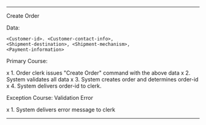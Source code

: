 -----
Create Order

Data:

	<Customer-id>. <Customer-contact-info>,
	<Shipment-destination>, <Shipment-mechanism>, 
	<Payment-information>

Primary Course:

x	1. Order clerk issues "Create Order" command with the above data
x	2. System validates all data
x	3. System creates order and determines order-id
x	4. System delivers order-id to clerk.

Exception Course: Validation Error

x	1. System delivers error message to clerk

------
